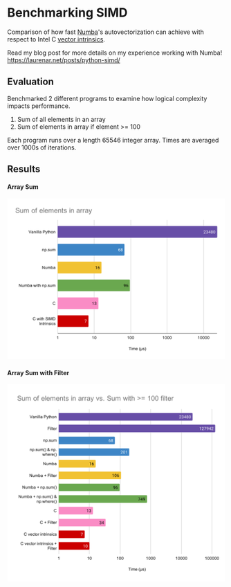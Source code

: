 # Benchmarking SIMD

Comparison of how fast [Numba](https://numba.pydata.org/)'s autovectorization can achieve with respect to Intel C [vector intrinsics](https://software.intel.com/sites/landingpage/IntrinsicsGuide/#techs=SSE,SSE2,SSE3,SSSE3).

Read my blog post for more details on my experience working with Numba! https://laurenar.net/posts/python-simd/

## Evaluation

Benchmarked 2 different programs to examine how logical complexity impacts performance.

1. Sum of all elements in an array
2. Sum of elements in array if element >= 100

Each program runs over a length 65546 integer array. Times are averaged over 1000s of iterations.

## Results

#### Array Sum
![array_sum](./misc/array_sum.svg)

#### Array Sum with Filter
![array_sum_filter1](./misc/array_sum_filter_1.svg)
